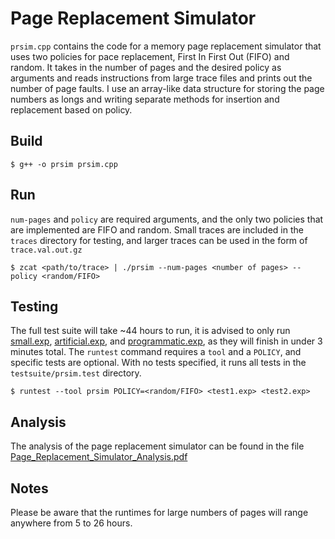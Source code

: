 # Page Replacement Simulator
`prsim.cpp` contains the code for a memory page replacement simulator that uses two policies for pace replacement, First In First Out (FIFO) and random. It takes in the number of pages and the desired policy as arguments and reads instructions from large trace files and prints out the number of page faults. I use an array-like data structure for storing the page numbers as longs and writing separate methods for insertion and replacement based on policy.

## Build
```
$ g++ -o prsim prsim.cpp
```

## Run
`num-pages` and `policy` are required arguments, and the only two policies that are implemented are FIFO and random.
Small traces are included in the `traces` directory for testing, and larger traces can be used in the form of `trace.val.out.gz`
```
$ zcat <path/to/trace> | ./prsim --num-pages <number of pages> --policy <random/FIFO>
```

## Testing
The full test suite will take ~44 hours to run, it is advised to only run [small.exp](testsuite/prsim.test/small.exp), [artificial.exp](testsuite/prsim.test/artificial.exp), and [programmatic.exp](testsuite/prsim.test/programmatic.exp), as they will finish in under 3 minutes total.
The `runtest` command requires a `tool` and a `POLICY`, and specific tests are optional. With no tests specified, it runs all tests in the `testsuite/prsim.test` directory.
```
$ runtest --tool prsim POLICY=<random/FIFO> <test1.exp> <test2.exp>
```

## Analysis
The analysis of the page replacement simulator can be found in the file [Page_Replacement_Simulator_Analysis.pdf](Page_Replacement_Simulator_Analysis.pdf)

## Notes
Please be aware that the runtimes for large numbers of pages will range anywhere from 5 to 26 hours.
